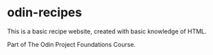 # odin-recipes

This is a basic recipe website, created with basic knowledge of HTML.

Part of The Odin Project Foundations Course.